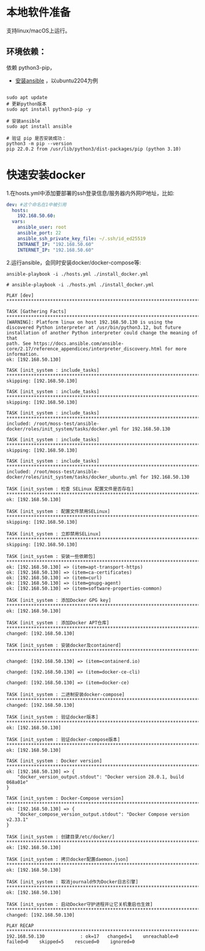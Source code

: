 # 本地软件准备

支持linux/macOS上运行。

## 环境依赖：

依赖 python3-pip，

* [安装ansible](https://docs.ansible.com/ansible/latest/installation_guide/intro_installation.html)
  ，以ubuntu2204为例

```

sudo apt update
# 更新python版本
sudo apt install python3-pip -y

# 安装ansible
sudo apt install ansible

# 验证 pip 是否安装成功：
python3 -m pip --version
pip 22.0.2 from /usr/lib/python3/dist-packages/pip (python 3.10)

```

# 快速安装docker

1.在hosts.yml中添加要部署的ssh登录信息/服务器内外网IP地址，比如:

```yaml
dev: #这个命名在1中被引用
  hosts:
    192.168.50.60:
  vars:
    ansible_user: root
    ansible_port: 22
    ansible_ssh_private_key_file: ~/.ssh/id_ed25519
    INTRANET_IP: "192.168.50.60"
    INTERNET_IP: "192.168.50.60"
```   

2.运行ansible，会同时安装docker/docker-compose等:

```ansible-playbook -i ./hosts.yml ./install_docker.yml```

```shell
# ansible-playbook -i ./hosts.yml ./install_docker.yml

PLAY [dev] ***************************************************************************************************************************************************************************************************

TASK [Gathering Facts] ***************************************************************************************************************************************************************************************
[WARNING]: Platform linux on host 192.168.50.130 is using the discovered Python interpreter at /usr/bin/python3.12, but future installation of another Python interpreter could change the meaning of that
path. See https://docs.ansible.com/ansible-core/2.17/reference_appendices/interpreter_discovery.html for more information.
ok: [192.168.50.130]

TASK [init_system : include_tasks] ***************************************************************************************************************************************************************************
skipping: [192.168.50.130]

TASK [init_system : include_tasks] ***************************************************************************************************************************************************************************
skipping: [192.168.50.130]

TASK [init_system : include_tasks] ***************************************************************************************************************************************************************************
included: /root/moss-test/ansible-docker/roles/init_system/tasks/docker.yml for 192.168.50.130

TASK [init_system : include_tasks] ***************************************************************************************************************************************************************************
skipping: [192.168.50.130]

TASK [init_system : include_tasks] ***************************************************************************************************************************************************************************
included: /root/moss-test/ansible-docker/roles/init_system/tasks/docker_ubuntu.yml for 192.168.50.130

TASK [init_system : 检查 SELinux 配置文件是否存在] ***********************************************************************************************************************************************************
ok: [192.168.50.130]

TASK [init_system : 配置文件禁用SELinux] *********************************************************************************************************************************************************************
skipping: [192.168.50.130]

TASK [init_system : 立即禁用SELinux] *************************************************************************************************************************************************************************
skipping: [192.168.50.130]

TASK [init_system : 安装一些依赖包] **************************************************************************************************************************************************************************
ok: [192.168.50.130] => (item=apt-transport-https)
ok: [192.168.50.130] => (item=ca-certificates)
ok: [192.168.50.130] => (item=curl)
ok: [192.168.50.130] => (item=gnupg-agent)
ok: [192.168.50.130] => (item=software-properties-common)

TASK [init_system : 添加Docker GPG key] **********************************************************************************************************************************************************************
ok: [192.168.50.130]

TASK [init_system : 添加Docker APT仓库] **********************************************************************************************************************************************************************
changed: [192.168.50.130]

TASK [init_system : 安装docker及containerd] ******************************************************************************************************************************************************************

changed: [192.168.50.130] => (item=containerd.io)

changed: [192.168.50.130] => (item=docker-ce-cli)

changed: [192.168.50.130] => (item=docker-ce)

TASK [init_system : 二进制安装docker-compose] ****************************************************************************************************************************************************************
changed: [192.168.50.130]

TASK [init_system : 验证docker版本] **************************************************************************************************************************************************************************
ok: [192.168.50.130]

TASK [init_system : 验证docker-compose版本] ******************************************************************************************************************************************************************
ok: [192.168.50.130]

TASK [init_system : Docker version] **************************************************************************************************************************************************************************
ok: [192.168.50.130] => {
    "docker_version_output.stdout": "Docker version 28.0.1, build 068a01e"
}

TASK [init_system : Docker-Compose version] ******************************************************************************************************************************************************************
ok: [192.168.50.130] => {
    "docker_compose_version_output.stdout": "Docker Compose version v2.33.1"
}

TASK [init_system : 创建目录/etc/docker/] ********************************************************************************************************************************************************************
ok: [192.168.50.130]

TASK [init_system : 拷贝docker配置daemon.json] ***************************************************************************************************************************************************************
ok: [192.168.50.130]

TASK [init_system : 取消journald作为Docker日志引擎] **********************************************************************************************************************************************************
ok: [192.168.50.130]

TASK [init_system : 启动Docker守护进程并让它关机重启也生效] **************************************************************************************************************************************************
changed: [192.168.50.130]

PLAY RECAP ***************************************************************************************************************************************************************************************************
192.168.50.130             : ok=17   changed=1    unreachable=0    failed=0    skipped=5    rescued=0    ignored=0
```

